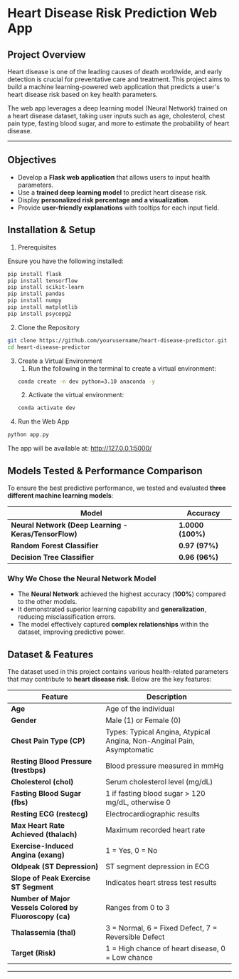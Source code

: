 #  Heart Disease Risk Prediction Web App

##  Project Overview
Heart disease is one of the leading causes of death worldwide, and early detection is crucial for preventative care and treatment. This project aims to build a machine learning-powered web application that predicts a user's heart disease risk based on key health parameters.

The web app leverages a deep learning model (Neural Network) trained on a heart disease dataset, taking user inputs such as age, cholesterol, chest pain type, fasting blood sugar, and more to estimate the probability of heart disease.

---

 ##  Objectives
- Develop a **Flask web application** that allows users to input health parameters.
- Use a **trained deep learning model** to predict heart disease risk.
- Display **personalized risk percentage and a visualization**.
- Provide **user-friendly explanations** with tooltips for each input field.

##  Installation & Setup
 1. Prerequisites
 
Ensure you have the following installed:

```bash
pip install flask
pip install tensorflow
pip install scikit-learn
pip install pandas
pip install numpy
pip install matplotlib
pip install psycopg2
```

 2. Clone the Repository

```sh
git clone https://github.com/yourusername/heart-disease-predictor.git
cd heart-disease-predictor
```
3. Create a Virtual Environment
    1. Run the following in the terminal to create a virtual environment:
   ```bash
   conda create -n dev python=3.10 anaconda -y
   ```
    2. Activate the virtual environment:
     ```bash
     conda activate dev
     ```
4. Run the Web App

```bash
python app.py
```

The app will be available at: http://127.0.0.1:5000/

## **Models Tested & Performance Comparison**
To ensure the best predictive performance, we tested and evaluated **three different machine learning models**:

| Model | Accuracy |
|--------|----------|
| **Neural Network (Deep Learning - Keras/TensorFlow)** | **1.0000 (100%)** |
| **Random Forest Classifier** | **0.97 (97%)** |
| **Decision Tree Classifier** | **0.96 (96%)** |

### **Why We Chose the Neural Network Model**
- The **Neural Network** achieved the highest accuracy (**100%**) compared to the other models.
- It demonstrated superior learning capability and **generalization**, reducing misclassification errors.
- The model effectively captured **complex relationships** within the dataset, improving predictive power.

## **Dataset & Features**
The dataset used in this project contains various health-related parameters that may contribute to **heart disease risk**. Below are the key features:

| Feature | Description |
|---------|------------|
| **Age** | Age of the individual |
| **Gender** | Male (1) or Female (0) |
| **Chest Pain Type (CP)** | Types: Typical Angina, Atypical Angina, Non-Anginal Pain, Asymptomatic |
| **Resting Blood Pressure (trestbps)** | Blood pressure measured in mmHg |
| **Cholesterol (chol)** | Serum cholesterol level (mg/dL) |
| **Fasting Blood Sugar (fbs)** | 1 if fasting blood sugar > 120 mg/dL, otherwise 0 |
| **Resting ECG (restecg)** | Electrocardiographic results |
| **Max Heart Rate Achieved (thalach)** | Maximum recorded heart rate |
| **Exercise-Induced Angina (exang)** | 1 = Yes, 0 = No |
| **Oldpeak (ST Depression)** | ST segment depression in ECG |
| **Slope of Peak Exercise ST Segment** | Indicates heart stress test results |
| **Number of Major Vessels Colored by Fluoroscopy (ca)** | Ranges from 0 to 3 |
| **Thalassemia (thal)** | 3 = Normal, 6 = Fixed Defect, 7 = Reversible Defect |
| **Target (Risk)** | 1 = High chance of heart disease, 0 = Low chance |

---